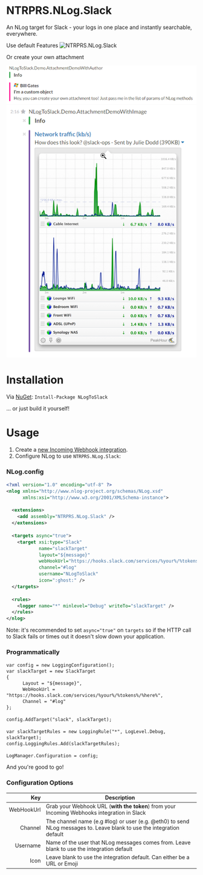 NTRPRS.NLog.Slack
==========
An NLog target for Slack - your logs in one place and instantly searchable, everywhere.

Use default Features
![NTRPRS.NLog.Slack](exampleNlogToSlack.png)

Or create your own attachment

![NTRPRS.NLog.Slack](exampleWithAuthor.png)
![NTRPRS.NLog.Slack](exampleWithImage.png)

Installation
============
Via [NuGet](https://www.nuget.org/packages/NTRPRS.NLog.Slack/): ```Install-Package NLogToSlack```

... or just build it yourself!

Usage
=====
1. Create a [new Incoming Webhook integration](https://slack.com/apps/A0F7XDUAZ-incoming-webhooks).
2. Configure NLog to use `NTRPRS.NLog.Slack`:

### NLog.config

```xml
<?xml version="1.0" encoding="utf-8" ?>
<nlog xmlns="http://www.nlog-project.org/schemas/NLog.xsd"
      xmlns:xsi="http://www.w3.org/2001/XMLSchema-instance">

  <extensions>
    <add assembly="NTRPRS.NLog.Slack" />
  </extensions>

  <targets async="true">
    <target xsi:type="Slack"
            name="slackTarget"
            layout="${message}"
            webHookUrl="https://hooks.slack.com/services/%your%/%tokens%/%here%"
            channel="#log"
            username="NLogToSlack"
            icon=":ghost:" />
  </targets>

  <rules>
    <logger name="*" minlevel="Debug" writeTo="slackTarget" />
  </rules>
</nlog>
```

Note: it's recommended to set ```async="true"``` on `targets` so if the HTTP call to Slack fails or times out it doesn't slow down your application.

### Programmatically 

```
var config = new LoggingConfiguration();
var slackTarget = new SlackTarget
{
      Layout = "${message}",
      WebHookUrl = "https://hooks.slack.com/services/%your%/%tokens%/%here%",
      Channel = "#log"
};

config.AddTarget("slack", slackTarget);

var slackTargetRules = new LoggingRule("*", LogLevel.Debug, slackTarget);
config.LoggingRules.Add(slackTargetRules);

LogManager.Configuration = config;
```

And you're good to go!

### Configuration Options

Key        | Description
----------:| -----------
WebHookUrl | Grab your Webhook URL (__with the token__) from your Incoming Webhooks integration in Slack
Channel    | The channel name (e.g #log) or user (e.g. @eth0) to send NLog messages to. Leave blank to use the integration default
Username   | Name of the user that NLog messages comes from. Leave blank to use the integration default
Icon       | Leave blank to use the integration default. Can either be a URL or Emoji
